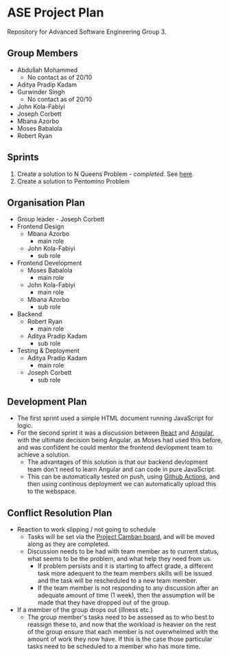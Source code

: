 # ASE Project Plan

Repository for Advanced Software Engineering Group 3.

## Group Members
- Abdullah Mohammed 
    - No contact as of 20/10
- Aditya Pradip Kadam
- Gurwinder Singh 
    - No contact as of 20/10
- John Kola-Fabiyi
- Joseph Corbett
- Mbana Azorbo 
- Moses Babalola 
- Robert Ryan

## Sprints
1. Create a solution to N Queens Problem - _completed_. See [here](https://users.sussex.ac.uk/~jc812/ase/task-2/).
2. Create a solution to Pentomino Problem

## Organisation Plan
- Group leader - Joseph Corbett
- Frontend Design 
    - Mbana Azorbo 
        - main role
    - John Kola-Fabiyi 
        - sub role
- Frontend Development
    - Moses Babalola 
        - main role
    - John Kola-Fabiyi 
        - main role
    - Mbana Azorbo 
        - sub role
- Backend 
    - Robert Ryan
        - main role
    - Aditya Pradip Kadam
        - sub role
- Testing & Deployment
    - Aditya Pradip Kadam
        - main role
    - Joseph Corbett
        - sub role

## Development Plan
- The first sprint used a simple HTML document running JavaScript for logic. 
- For the second sprint it was a discussion between [React](https://reactjs.org/) and [Angular](https://angular.io/), with the ultimate decision being Angular, as Moses had used this before, and was confident he could mentor the frontend devlopment team to achieve a solution.
    - The advantages of this solution is that our backend devlopment team don't need to learn Angular and can code in pure JavaScript.
    - This can be automatically tested on push, using [Github Actions](https://docs.github.com/en/actions), and then using continous deployment we can automatically upload this to the webspace. 

## Conflict Resolution Plan
- Reaction to work slipping / not going to schedule
    - Tasks will be set via the [Project Camban board](https://github.com/users/Jcorb08/projects/1), and will be moved along as they are completed.
    - Discussion needs to be had with team member as to current status, what seems to be the problem, and what help they need from us. 
        - If problem persists and it is starting to affect grade, a different task more adequent to the team members skills will be issued and the task will be rescheduled to a new team member. 
        - If the team member is not responding to any discussion after an adequate amount of time (1 week), then the assumption will be made that they have dropped out of the group.
- If a member of the group drops out (illness etc.)
    - The group member's tasks need to be assessed as to who best to reassign these to, and now that the workload is heavier on the rest of the group ensure that each member is not overwhelmed with the amount of work they now have. If this is the case those particular tasks need to be scheduled to a member who has more time.
